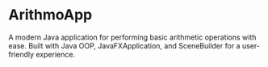 # ArithmoApp
A modern Java application for performing basic arithmetic operations with ease. Built with Java OOP, JavaFXApplication, and SceneBuilder for a user-friendly experience.
